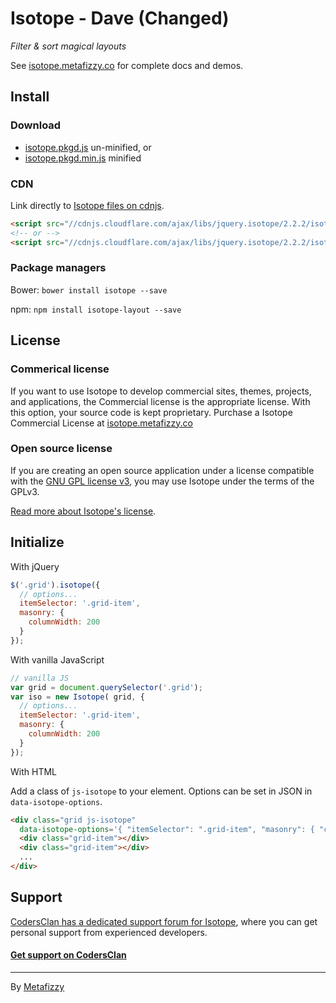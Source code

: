 # Isotope - Dave (Changed)

_Filter & sort magical layouts_

See [isotope.metafizzy.co](http://isotope.metafizzy.co) for complete docs and demos.

## Install

### Download

+ [isotope.pkgd.js](https://github.com/metafizzy/isotope/raw/master/dist/isotope.pkgd.js) un-minified, or
+ [isotope.pkgd.min.js](https://github.com/metafizzy/isotope/raw/master/dist/isotope.pkgd.min.js) minified

### CDN

Link directly to [Isotope files on cdnjs](https://cdnjs.com/libraries/jquery.isotope).

``` html
<script src="//cdnjs.cloudflare.com/ajax/libs/jquery.isotope/2.2.2/isotope.pkgd.js"></script>
<!-- or -->
<script src="//cdnjs.cloudflare.com/ajax/libs/jquery.isotope/2.2.2/isotope.pkgd.min.js"></script>
```

### Package managers

Bower: `bower install isotope --save`

npm: `npm install isotope-layout --save`

## License

### Commerical license

If you want to use Isotope to develop commercial sites, themes, projects, and applications, the Commercial license is the appropriate license. With this option, your source code is kept proprietary. Purchase a Isotope Commercial License at [isotope.metafizzy.co](http://isotope.metafizzy.co/#commerical-license)

### Open source license

If you are creating an open source application under a license compatible with the [GNU GPL license v3](https://www.gnu.org/licenses/gpl-3.0.html), you may use Isotope under the terms of the GPLv3.

[Read more about Isotope's license](http://isotope.metafizzy.co/license.html).

## Initialize

With jQuery

``` js
$('.grid').isotope({
  // options...
  itemSelector: '.grid-item',
  masonry: {
    columnWidth: 200
  }
});
```

With vanilla JavaScript

``` js
// vanilla JS
var grid = document.querySelector('.grid');
var iso = new Isotope( grid, {
  // options...
  itemSelector: '.grid-item',
  masonry: {
    columnWidth: 200
  }
});
```

With HTML

Add a class of `js-isotope` to your element. Options can be set in JSON in `data-isotope-options`.

``` html
<div class="grid js-isotope"
  data-isotope-options='{ "itemSelector": ".grid-item", "masonry": { "columnWidth": 200 } }'>
  <div class="grid-item"></div>
  <div class="grid-item"></div>
  ...
</div>
```

## Support

[CodersClan has a dedicated support forum for Isotope](https://www.codersclan.net/?repo_id=1), where you can get personal support from experienced developers.

#### [Get support on CodersClan](https://www.codersclan.net/?repo_id=1)

* * *

By [Metafizzy](http://metafizzy.co)
